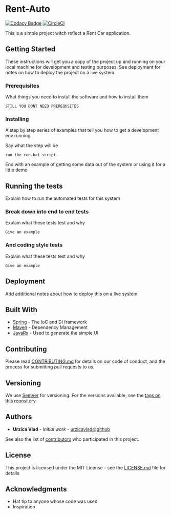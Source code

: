 # Rent-Auto

[![Codacy Badge](https://api.codacy.com/project/badge/Grade/a4410639df614e21bdb25f1c535cbb85)](https://app.codacy.com/app/urzica.vlad/rent-auto?utm_source=github.com&utm_medium=referral&utm_content=urzicavlad/rent-auto&utm_campaign=Badge_Grade_Dashboard)
[![CircleCI](https://circleci.com/gh/urzicavlad/rent-auto/tree/master.svg?style=svg)](https://circleci.com/gh/urzicavlad/rent-auto/tree/master)

This is a simple project witch reflect a Rent Car application.

## Getting Started

These instructions will get you a copy of the project up and running on your local machine for development and testing purposes. See deployment for notes on how to deploy the project on a live system.

### Prerequisites

What things you need to install the software and how to install them

```
STILL YOU DONT NEED PREREQUSITES
```

### Installing

A step by step series of examples that tell you how to get a development env running

Say what the step will be

```
run the run.bat script.
```

End with an example of getting some data out of the system or using it for a little demo

## Running the tests

Explain how to run the automated tests for this system

### Break down into end to end tests

Explain what these tests test and why

```
Give an example
```

### And coding style tests

Explain what these tests test and why

```
Give an example
```

## Deployment

Add additional notes about how to deploy this on a live system

## Built With

* [Spring](http://www.spring.io/) - The IoC and DI framework
* [Maven](https://maven.apache.org/) - Dependency Management
* [JavaRx](https://openjfx.io/) - Used to generate the simple UI

## Contributing

Please read [CONTRIBUTING.md](https://gist.github.com/PurpleBooth/b24679402957c63ec426) for details on our code of conduct, and the process for submitting pull requests to us.

## Versioning

We use [SemVer](http://semver.org/) for versioning. For the versions available, see the [tags on this repository](https://github.com/urzicavlad/rent-auto/tags). 

## Authors

* **Urzica Vlad** - *Initial work* - [urzicavlad@github](https://github.com/urzicavlad/)

See also the list of [contributors](https://github.com/urzicavlad/rent-auto/contributors) who participated in this project.

## License

This project is licensed under the MIT License - see the [LICENSE.md](LICENSE.md) file for details

## Acknowledgments

* Hat tip to anyone whose code was used
* Inspiration
